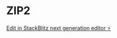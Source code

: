 # ZIP2

[Edit in StackBlitz next generation editor ⚡️](https://stackblitz.com/~/github.com/hira1010/ZIP2)